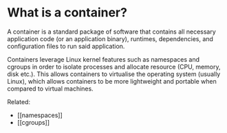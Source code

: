 # What is a container?

A container is a standard package of software that contains all
necessary application code (or an application binary), runtimes,
dependencies, and configuration files to run said application.

Containers leverage Linux kernel features such as namespaces and cgroups
in order to isolate processes and allocate resource (CPU, memory, disk
etc.). This allows containers to virtualise the operating system
(usually Linux), which allows containers to be more lightweight and
portable when compared to virtual machines.

Related:
- [[namespaces]]
- [[cgroups]]
